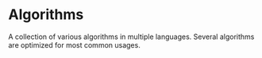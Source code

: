 # Algorithms
A collection of various algorithms in multiple languages.
Several algorithms are optimized for most common usages.
